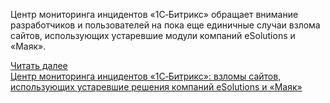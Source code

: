 <!--2025-03-14 11:32:18-->
<div class="yb">
  <div class="rss smaller1 habr"><p>Центр мониторинга инцидентов «1С‑Битрикс» обращает внимание разработчиков и пользователей на пока еще единичные случаи взлома сайтов, использующих устаревшие модули компаний eSolutions и «Маяк».</p><p></p> <a href="https://habr.com/ru/articles/890910/#habracut">Читать далее</a> <br><a class="light" href="https://habr.com/ru/news/890910/?utm_source=habrahabr&utm_medium=rss&utm_campaign=890910">Центр мониторинга инцидентов «1С‑Битрикс»: взломы сайтов, использующих устаревшие решения компаний eSolutions и «Маяк»</a></div>
</div>
